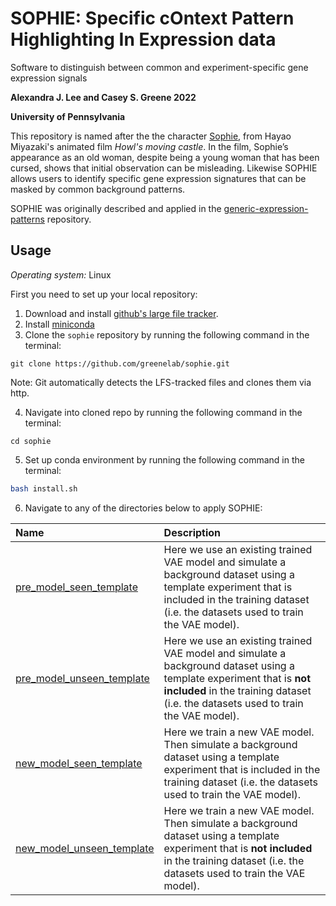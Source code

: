 # SOPHIE: Specific cOntext Pattern Highlighting In Expression data
Software to distinguish between common and experiment-specific gene expression signals

**Alexandra J. Lee and Casey S. Greene 2022**

**University of Pennsylvania**

This repository is named after the the character [Sophie](https://en.wikipedia.org/wiki/Ponyo), from Hayao Miyazaki's animated film *Howl's moving castle*. 
In the film, Sophie’s appearance as an old woman, despite being a young woman that has been cursed, shows that initial observation can be misleading. 
Likewise SOPHIE allows users to identify specific gene expression signatures that can be masked by common background patterns. 

SOPHIE was originally described and applied in the [generic-expression-patterns](https://github.com/greenelab/generic-expression-patterns) repository.

## Usage
*Operating system:* Linux 

First you need to set up your local repository:
1. Download and install [github's large file tracker](https://git-lfs.github.com/).
2. Install [miniconda](https://docs.conda.io/en/latest/miniconda.html)
3. Clone the `sophie` repository by running the following command in the terminal:
```
git clone https://github.com/greenelab/sophie.git
```
Note: Git automatically detects the LFS-tracked files and clones them via http.

4. Navigate into cloned repo by running the following command in the terminal:
```
cd sophie
```
5. Set up conda environment by running the following command in the terminal:
```bash
bash install.sh
```
6. Navigate to any of the directories below to apply SOPHIE:

Name | Description |
| :--- | :---------- |
[pre_model_seen_template](pre_model_seen_template/) | Here we use an existing trained VAE model and simulate a background dataset using a template experiment that is included in the training dataset (i.e. the datasets used to train the VAE model). |
[pre_model_unseen_template](pre_model_unseen_template/) | Here we use an existing trained VAE model and simulate a background dataset using a template experiment that is **not included** in the training dataset (i.e. the datasets used to train the VAE model).|
[new_model_seen_template](new_model_seen_template/) | Here we train a new VAE model. Then simulate a background dataset using a template experiment that is included in the training dataset (i.e. the datasets used to train the VAE model). |
[new_model_unseen_template](new_model_unseen_template/) | Here we train a new VAE model. Then simulate a background dataset using a template experiment that is **not included** in the training dataset (i.e. the datasets used to train the VAE model).|